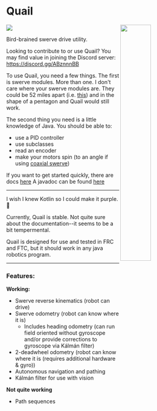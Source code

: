 
# Quail
<img src="https://github.com/Mineinjava/quail/blob/main/images/quail_above_border.png" width="40%" align="right">

[![](https://jitpack.io/v/mineinjava/quail.svg) <!-- ![](https://jitpack.io/v/Mineinjava/Quail/month.svg) -->](https://jitpack.io/#mineinjava/quail)

Bird-brained swerve drive utility.

Looking to contribute to or use Quail? You may find value in joining the Discord server: https://discord.gg/ABznnnBB

To use Quail, you need a few things. The first is swerve modules. More than one. I don't care where your swerve modules are. They could be 52 miles apart (i.e. [this](https://www.youtube.com/watch?v=Ui-ehJlGM1Q)) and in the shape of a pentagon and Quail would still work.

The second thing you need is a little knowledge of Java. You should be able to:
 - use a PID controller
 - use subclasses
 - read an encoder
 - make your motors spin (to an angle if using [coaxial swerve](https://www.chiefdelphi.com/t/coaxial-vs-non-coaxial-swerve/158629/4))

If you want to get started quickly, there are docs [here](https://astr0clad.github.io/quail_docs/)
A javadoc can be found [here](https://mineinjava.github.io/quail/javadoc/)

---
I wish I knew Kotlin so I could make it purple. 💜

Currently, Quail is stable. Not quite sure about the documentation--it seems to be a bit tempermental.

Quail is designed for use and tested in FRC and FTC, but it should work in any java robotics program.

---
### Features:

**Working:**
- Swerve reverse kinematics (robot can drive)
- Swerve odometry (robot can know where it is)
    - Includes heading odometry (can run field oriented without gyroscope and/or provide corrections to gyroscope via Kálmán filter)
- 2-deadwheel odometry (robot can know where it is (requires additional hardware & gyro))
- Autonomous navigation and pathing
- Kálmán filter for use with vision

**Not quite working**
- Path sequences



